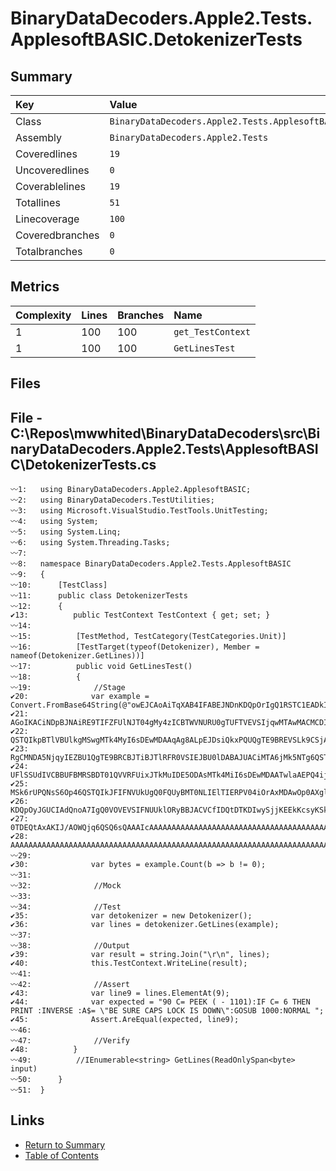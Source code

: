 ﻿# BinaryDataDecoders.Apple2.Tests.ApplesoftBASIC.DetokenizerTests

## Summary

| Key             | Value                                                             |
| :-------------- | :---------------------------------------------------------------- |
| Class           | `BinaryDataDecoders.Apple2.Tests.ApplesoftBASIC.DetokenizerTests` |
| Assembly        | `BinaryDataDecoders.Apple2.Tests`                                 |
| Coveredlines    | `19`                                                              |
| Uncoveredlines  | `0`                                                               |
| Coverablelines  | `19`                                                              |
| Totallines      | `51`                                                              |
| Linecoverage    | `100`                                                             |
| Coveredbranches | `0`                                                               |
| Totalbranches   | `0`                                                               |

## Metrics

| Complexity | Lines | Branches | Name              |
| :--------- | :---- | :------- | :---------------- |
| 1          | 100   | 100      | `get_TestContext` |
| 1          | 100   | 100      | `GetLinesTest`    |

## Files

## File - C:\Repos\mwwhited\BinaryDataDecoders\src\BinaryDataDecoders.Apple2.Tests\ApplesoftBASIC\DetokenizerTests.cs

```CSharp
〰1:   using BinaryDataDecoders.Apple2.ApplesoftBASIC;
〰2:   using BinaryDataDecoders.TestUtilities;
〰3:   using Microsoft.VisualStudio.TestTools.UnitTesting;
〰4:   using System;
〰5:   using System.Linq;
〰6:   using System.Threading.Tasks;
〰7:   
〰8:   namespace BinaryDataDecoders.Apple2.Tests.ApplesoftBASIC
〰9:   {
〰10:      [TestClass]
〰11:      public class DetokenizerTests
〰12:      {
✔13:          public TestContext TestContext { get; set; }
〰14:  
〰15:          [TestMethod, TestCategory(TestCategories.Unit)]
〰16:          [TestTarget(typeof(Detokenizer), Member = nameof(Detokenizer.GetLines))]
〰17:          public void GetLinesTest()
〰18:          {
〰19:              //Stage
✔20:              var example = Convert.FromBase64String(@"owEJCAoAiTqXAB4IFABEJNDnKDQpOrIgQ1RSTC1EADkIHgCiMjpBJNAiQVBQTEUgSUkiOrAxMDAw
✔21:  AGoIKACiNDpBJNAiRE9TIFZFUlNJT04gMy4zICBTWVNURU0gTUFTVEVSIjqwMTAwMACMCDIAojc6
✔22:  QSTQIkpBTlVBUlkgMSwgMTk4MyI6sDEwMDAAqAg8ALpEJDsiQkxPQUQgTE9BREVSLk9CSjAiAM8I
✔23:  RgCMNDA5NjqyIEZBU1QgTE9BRCBJTiBJTlRFR0VSIEJBU0lDABAJUACiMTA6jMk5NTg6QSTQIkNP
✔24:  UFlSSUdIVCBBUFBMRSBDT01QVVRFUixJTkMuIDE5ODAsMTk4MiI6sDEwMDAATwlaAEPQ4ijJMTEw
✔25:  MSk6rUPQNsS6Op46QSTQIkJFIFNVUkUgQ0FQUyBMT0NLIElTIERPV04iOrAxMDAwOp0AXglkALrn
✔26:  KDQpOyJGUCIAdQnoA7IgQ0VOVEVSIFNUUklORyBBJACVCfIDQtDTKDIwySjjKEEkKcsyKSk6rULQ
✔27:  0TDEQtAxAKIJ/AOWQjq6QSQ6sQAAAIcAAAAAAAAAAAAAAAAAAAAAAAAAAAAAAAAAAAAAAAAAAAAA
✔28:  AAAAAAAAAAAAAAAAAAAAAAAAAAAAAAAAAAAAAAAAAAAAAAAAAAAAAAAAAAAAAAAAAAAAAAAAAAA=");
〰29:  
✔30:              var bytes = example.Count(b => b != 0);
〰31:  
〰32:              //Mock
〰33:  
〰34:              //Test
✔35:              var detokenizer = new Detokenizer();
✔36:              var lines = detokenizer.GetLines(example);
〰37:  
〰38:              //Output
✔39:              var result = string.Join("\r\n", lines);
✔40:              this.TestContext.WriteLine(result);
〰41:  
〰42:              //Assert
✔43:              var line9 = lines.ElementAt(9);
✔44:              var expected = "90 C= PEEK ( - 1101):IF C= 6 THEN PRINT :INVERSE :A$= \"BE SURE CAPS LOCK IS DOWN\":GOSUB 1000:NORMAL ";
✔45:              Assert.AreEqual(expected, line9);
〰46:  
〰47:              //Verify
✔48:          }
〰49:          //IEnumerable<string> GetLines(ReadOnlySpan<byte> input)
〰50:      }
〰51:  }
```

## Links

* [Return to Summary](Summary.md)
* [Table of Contents](../TOC.md)

